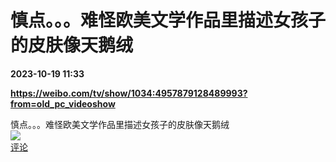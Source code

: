 # 慎点。。。难怪欧美文学作品里描述女孩子的皮肤像天鹅绒

**2023-10-19 11:33**

**https://weibo.com/tv/show/1034:4957879128489993?from=old_pc_videoshow**

慎点。。。难怪欧美文学作品里描述女孩子的皮肤像天鹅绒  
![](https://img3.chouti.com/CHOUTI_231019_01E38406319D41BEAFE66B40CC3E7F83.jpg)  
[评论](https://m.chouti.com/link/40337358)